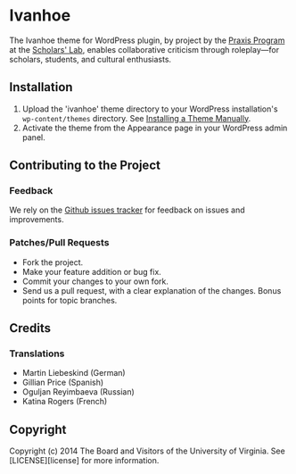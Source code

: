 # Ivanhoe

The Ivanhoe theme for WordPress plugin, by project by the [Praxis Program][praxis-program] at the
[Scholars' Lab][scholars-lab], enables collaborative criticism through roleplay—for scholars, students, and cultural enthusiasts.

## Installation

1. Upload the 'ivanhoe' theme directory to your WordPress installation's `wp-content/themes` directory. See [Installing a Theme Manually][installing-a-theme].
2. Activate the theme from the Appearance page in your WordPress admin panel.

## Contributing to the Project

### Feedback

We rely on the [Github issues tracker][issues] for feedback on issues and improvements.

### Patches/Pull Requests

* Fork the project.
* Make your feature addition or bug fix.
* Commit your changes to your own fork.
* Send us a pull request, with a clear explanation of the changes. Bonus points for topic branches.

## Credits

### Translations

* Martin Liebeskind (German)
* Gillian Price (Spanish)
* Oguljan Reyimbaeva (Russian)
* Katina Rogers (French)

## Copyright

Copyright (c) 2014 The Board and Visitors of the University of Virginia. See [LICENSE][license] for more information.

[installing-a-theme]: http://codex.wordpress.org/Using_Themes#Adding_New_Themes_Manually_.28FTP.29
[issues]: http://github.com/scholarslab/ivanhoe/issues
[praxis-program]: http://praxis.scholarslab.org
[scholars-lab]: http://scholarslab.org
